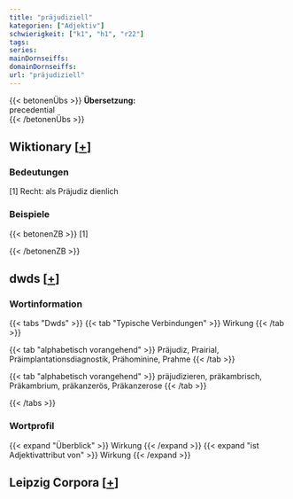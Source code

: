 ```yaml
---
title: "präjudiziell"
kategorien: ["Adjektiv"]
schwierigkeit: ["k1", "h1", "r22"]
tags:
series:
mainDornseiffs:
domainDornseiffs:
url: "präjudiziell"
---
```


{{< betonenÜbs >}}
**Übersetzung:**  
precedential  
{{< /betonenÜbs >}}

## Wiktionary [[+](https://de.wiktionary.org/wiki/präjudiziell)]

### Bedeutungen
[1] Recht: als Präjudiz dienlich  

### Beispiele
{{< betonenZB >}}
[1]  

{{< /betonenZB >}}


## dwds [[+](https://www.dwds.de/wb/präjudiziell)]

### Wortinformation
{{< tabs "Dwds" >}}
{{< tab "Typische Verbindungen" >}}
Wirkung
{{< /tab >}}

{{< tab "alphabetisch vorangehend" >}}
Präjudiz, Prairial, Präimplantationsdiagnostik, Prähominine, Prahme
{{< /tab >}}

{{< tab "alphabetisch vorangehend" >}}
präjudizieren, präkambrisch, Präkambrium, präkanzerös, Präkanzerose
{{< /tab >}}

{{< /tabs >}}

### Wortprofil
{{< expand "Überblick" >}} Wirkung {{< /expand >}}
{{< expand "ist Adjektivattribut von" >}} Wirkung {{< /expand >}}

## Leipzig Corpora [[+](https://corpora.uni-leipzig.de/en/res?word=präjudiziell&corpusId=deu_newscrawl-public_2018)]

